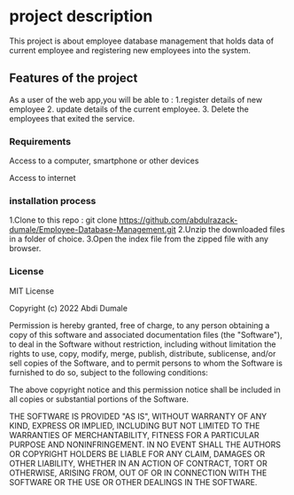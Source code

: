 

# project description

This project is about employee database management that holds data of current employee and registering new employees into the system.

## Features of the project 

As a user of the web app,you will be able to : 1.register details of new employee 2. update details of the current employee. 3. Delete the employees that exited the service.

### Requirements
Access to a computer, smartphone or other devices

Access to internet


### installation process 
1.Clone to this repo : git clone https://github.com/abdulrazack-dumale/Employee-Database-Management.git
2.Unzip the downloaded files in a folder of choice.
3.Open the index file from the zipped file with any browser.


### License
MIT License

Copyright (c) 2022 Abdi Dumale

Permission is hereby granted, free of charge, to any person obtaining a copy of this software and associated documentation files (the "Software"), to deal in the Software without restriction, including without limitation the rights to use, copy, modify, merge, publish, distribute, sublicense, and/or sell copies of the Software, and to permit persons to whom the Software is furnished to do so, subject to the following conditions:

The above copyright notice and this permission notice shall be included in all copies or substantial portions of the Software.

THE SOFTWARE IS PROVIDED "AS IS", WITHOUT WARRANTY OF ANY KIND, EXPRESS OR IMPLIED, INCLUDING BUT NOT LIMITED TO THE WARRANTIES OF MERCHANTABILITY, FITNESS FOR A PARTICULAR PURPOSE AND NONINFRINGEMENT. IN NO EVENT SHALL THE AUTHORS OR COPYRIGHT HOLDERS BE LIABLE FOR ANY CLAIM, DAMAGES OR OTHER LIABILITY, WHETHER IN AN ACTION OF CONTRACT, TORT OR OTHERWISE, ARISING FROM, OUT OF OR IN CONNECTION WITH THE SOFTWARE OR THE USE OR OTHER DEALINGS IN THE SOFTWARE.
